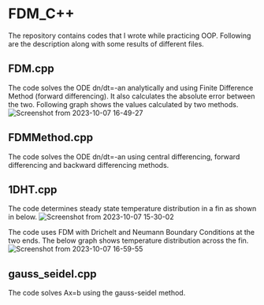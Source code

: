 # FDM_C++
The repository contains codes that I wrote while practicing OOP. Following are the description along with some results of different files.

## FDM.cpp
The code solves the ODE dn/dt=-an analytically and using Finite Difference Method (forward differencing). It also calculates the absolute error between the two. Following graph shows the values calculated by two methods.
![Screenshot from 2023-10-07 16-49-27](https://github.com/mehulbakhshi02/OOP_Practice/assets/85863039/97680539-32b0-4b31-b2b5-0bf9f6a1216c)

## FDMMethod.cpp
The code solves the ODE dn/dt=-an using central differencing, forward differencing and backward differencing methods.

## 1DHT.cpp
The code determines steady state temperature distribution in a fin as shown in below. 
![Screenshot from 2023-10-07 15-30-02](https://github.com/mehulbakhshi02/OOP_Practice/assets/85863039/1682f1d8-44ba-47e4-8cdf-7006092136f1)

The code uses FDM with Drichelt and Neumann Boundary Conditions at the two ends. The below graph shows temperature distribution across the fin.
![Screenshot from 2023-10-07 16-59-55](https://github.com/mehulbakhshi02/OOP_Practice/assets/85863039/56b2b8ff-698b-49e2-b8a8-d47715779c5a)

## gauss_seidel.cpp
The code solves Ax=b using the gauss-seidel method.
